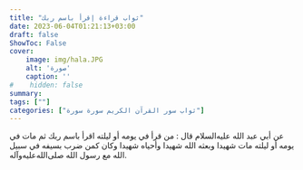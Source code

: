```yaml
---
title: "ثواب قراءة إقرأ باسم ربك"
date: 2023-06-04T01:21:13+03:00
draft: false
ShowToc: False
cover:
    image: img/hala.JPG
    alt: 'صورة'
    caption: ''
#    hidden: false
summary: 
tags: [""]
categories: ["ثواب سور القرآن الكريم سورة سورة"]
---
```

عن أبي عبد الله عليه‌السلام قال : من قرأ في يومه أو ليلته اقرأ باسم ربك ثم
مات في يومه أو ليلته مات شهيدا وبعثه الله شهيدا وأحياه شهيدا وكان كمن
ضرب بسيفه في سبيل الله مع رسول الله صلى‌الله‌عليه‌وآله.

